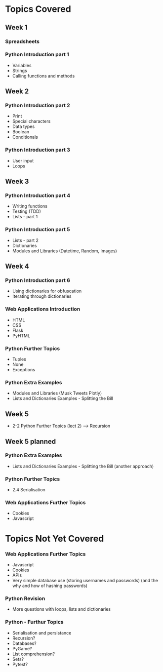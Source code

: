 # Topics Covered

## Week 1

### Spreadsheets

### Python Introduction part 1
* Variables
* Strings
* Calling functions and methods

## Week 2

### Python Introduction part 2
* Print
* Special characters
* Data types
* Boolean
* Conditionals

### Python Introduction part 3
* User input
* Loops

## Week 3

### Python Introduction part 4
* Writing functions
* Testing (TDD)
* Lists - part 1

### Python Introduction part 5
* Lists - part 2
* Dictionaries
* Modules and Libraries (Datetime, Random, Images)

## Week 4

### Python Introduction part 6
* Using dictionaries for obfuscation
* Iterating through dictionaries

### Web Applications Introduction
* HTML
* CSS
* Flask
* PyHTML

### Python Further Topics
* Tuples
* None
* Exceptions

### Python Extra Examples
* Modules and Libraries (Musk Tweets Plotly)
* Lists and Dictionaries Examples - Splitting the Bill

## Week 5

* 2-2 Python Further Topics (lect 2) --> Recursion

## Week 5 planned

### Python Extra Examples
* Lists and Dictionaries Examples - Splitting the Bill (another approach)

### Python Further Topics
* 2.4 Serialisation

### Web Applications Further Topics
* Cookies
* Javascript

# Topics Not Yet Covered

### Web Applications Further Topics
* Javascript
* Cookies
* APIs
* Very simple database use (storing usernames and passwords) (and the why and how of hashing passwords)

### Python Revision
* More questions with loops, lists and dictionaries


### Python - Furthur Topics

* Serialisation and persistance
* Recursion?
* Databases?
* PyGame?
* List comprehension?
* Sets?
* Pytest?


